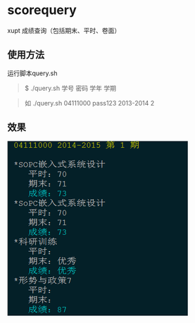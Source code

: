 # scorequery
xupt 成绩查询（包括期末、平时、卷面）

## 使用方法

运行脚本query.sh
> $ ./query.sh 学号 密码 学年 学期

> 如 ./query.sh 04111000 pass123 2013-2014 2

## 效果
![运行实例](./shili.png)


